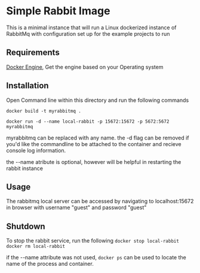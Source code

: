 # Simple Rabbit Image

This is a minimal instance that will run a Linux dockerized instance of RabbitMq with configuration set up for the example projects to run

## Requirements

[Docker Engine](https://docs.docker.com/), Get the engine based on your Operating system

## Installation

Open Command line within this directory and run the following commands

`docker build -t myrabbitmq .`

`docker run -d --name local-rabbit -p 15672:15672 -p 5672:5672 myrabbitmq`

myrabbitmq can be replaced with any name. the -d flag can be removed if you'd like the commandline to be attached to the container and recieve console log information.

the --name atribute is optional, however will be helpful in restarting the rabbit instance

## Usage

The rabbitmq local server can be accessed by navigating to localhost:15672 in browser with username "guest" and password "guest"

## Shutdown

To stop the rabbit service, run the following
`docker stop local-rabbit`
`docker rm local-rabbit`

if the --name attribute was not used, `docker ps` can be used to locate the name of the process and container.
